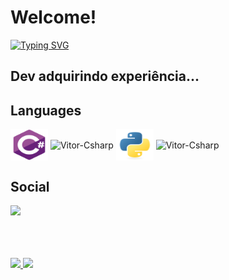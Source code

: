 # Welcome!

[![Typing SVG](https://readme-typing-svg.demolab.com?font=Fira+Code&pause=1000&random=false&width=435&lines=This+is+Vitor!+)](https://git.io/typing-svg)

<!-- My Description --> 
## Dev adquirindo experiência...

<!-- My Languages --> 
## Languages
<p align="left">
  <img align="center" alt="Vitor-Csharp" height="50" width="60" src="https://raw.githubusercontent.com/devicons/devicon/master/icons/csharp/csharp-original.svg">
  <img align="center" alt="Vitor-Csharp" height="50" width="60" src="https://cdn.jsdelivr.net/gh/devicons/devicon@latest/icons/flutter/flutter-original.svg" />
  <img align="center" alt="Vitor-Csharp" height="50" width="60" src="https://raw.githubusercontent.com/devicons/devicon/master/icons/python/python-original.svg">
  <img align="center" alt="Vitor-Csharp" height="50" width="60" src="https://cdn.jsdelivr.net/gh/devicons/devicon@latest/icons/postgresql/postgresql-original.svg" />   
</p>

<!-- My Social --> 
## Social
<p align="left">
 <a href="https://www.linkedin.com/in/vitor-hugo-37850514b" target="_blank"><img src="https://img.shields.io/badge/-LinkedIn-%230077B5?style=for-the-badge&logo=linkedin&logoColor=white" target="_blank"></a> 

</br>
</br>
</br>
</br>

<!-- My Stats GitHub --> 
<p align = "left">
  <a href="https://github.com/VHAC-new">
   <img  height="130em" src="https://github-readme-stats.vercel.app/api/top-langs/?username=VHAC-new&&layout=compact&hide_border=true&theme=dracula" />
   <img  height="130em" src="https://github-readme-stats.vercel.app/api?username=VHAC-new&show_icons=true&hide_border=true&theme=dracula" />
</p>

